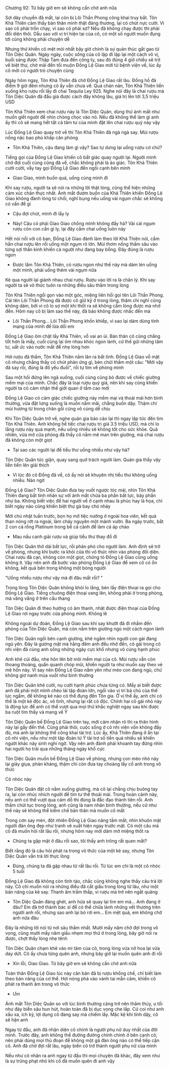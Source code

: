 




Chương 92: Từ bây giờ em sẽ không cần chờ anh nữa

Sợi dây chuyền đã mất, lại còn bị Lôi Thần Phong công khai truy bắt. Tôn Khả Thiên cảm thấy bản thân mình thật đáng thương, lại có chút nực cười. Vì sao cô phải trốn chạy, vì sao cô phải sợ? Nếu đã không chạy được thì phải đối diện thôi. Dẫu sao với vị trí hiện tại của cô, có một số người muốn đụng tới cũng không phải chuyện dễ

Nhưng thứ khiến cô mệt mỏi nhất bây giờ chính là sự quản thúc gắt gao từ Tôn Diệc Quân. Ngày ngày, cuộc sống của cô lập đi lập lại một cách vô vị, buổi sáng được Thập Tam đưa đến công ty, sau đó đúng 4 giờ chiều sẽ trở về biệt thự, chờ mãi đến tối muộn Đồng Lệ Giao mới từ bệnh viện về, lúc ấy cô mới có người trò chuyện cùng

Ngày hôm ngay, Tôn Khả Thiên đã chờ Đồng Lệ Giao rất lâu. Đồng hồ đã điểm 9 giờ đêm nhưng cô ấy vẫn chưa về. Quá chán nản, Tôn Khả Thiên liền xuống kho rượu rồi lấy đi chai Tequila Ley 925. Nghe nói đây là chai rượu mà Tôn Diệc Quân đã đấu giá được cách đây không lâu, giá trị lên tới 3,5 triệu USD

Tôn Khả Thiên xem chai rượu này là Tôn Diệc Quân, dùng thứ ánh mắt như muốn giết người để nhìn chòng chọc vào nó. Nếu đã không thể làm gì anh ấy thì cô sẽ mang hết tất cả tâm tư của mình đặt lên chai rượu quý này vậy

Lúc Đồng Lệ Giao quay trở về thì Tôn Khả Thiên đã ngà ngà say. Mùi rượu nồng nặc bao phủ khắp căn phòng

- Tôn Khả Thiên, cậu đang làm gì vậy? Sao tự dưng lại uống rượu cơ chứ?

Tiếng gọi của Đồng Lệ Giao khiến cô bất giác quay người lại. Người mình chờ đợi cuối cùng cũng đã về, chắc không phải là ảo giác. Tôn Khả Thiên cười cười, vẫy tay gọi Đồng Lệ Giao đến ngồi cạnh bên mình

- Giao Giao, mình buồn quá, uống cùng mình đi

Khi say rượu, người ta sẽ nói ra những lời thật lòng, cũng thể hiện những cảm xúc chân thực nhất. Ánh mắt đượm buồn của Khả Thiên khiến Đồng Lệ Giao không đành lòng từ chối, nghĩ bụng nếu uống vài ngụm chắc sẽ không có vấn đề gì

- Cậu đợi chút, mình đi lấy ly

- Này! Cậu có phải Giao Giao chồng mình không đấy hả? Vài cái ngụm rượu cỏn con cần gì ly, lại đây cầm chai uống luôn này

Hết nói nổi với cô bạn, Đồng Lệ Giao đành làm theo lời Khả Thiên nói, cầm hẳn chai rượu lên rồi uống một ngụm rõ lớn. Mùi thơm nồng thấm sâu vào từng sợi thần kinh khiến cả người như đang bay bổng. Đây đúng là rượu ngon

- Được lắm Tôn Khả Thiên, có rượu ngon như thế này mà dám lén uống một mình, phải uống thêm vài ngụm nữa

Kẻ qua người lại giành nhau chai rượu. Rượu vào lời ra là chân lý. Khi say người ta sẽ vô thức tuôn ra những điều sâu thẳm trong lòng

Tôn Khả Thiên ngồi gọn vào một góc, miệng liên hồi gọi tên Lôi Thần Phong. Cái tên Lôi Thần Phong đã được cô giữ kỹ ở trong lòng, thậm chí nghĩ cũng không dám, bởi vì cô lo sợ một khi thốt ra sẽ không cầm lòng được mà nhớ đến. Hôm nay cô bị làm sao thế này, đã bảo không được nhắc đến mà

- Lôi Thần Phong... Lôi Thần Phong khốn khiếp, vì sao lại dám dùng tính mạng của mình để lừa dối em

Đồng Lệ Giao ôm chặt lấy Khả Thiên, vỗ vai an ủi. Bản thân cô cũng chẳng tốt hơn là mấy, cuối cùng lại ôm nhau khóc ngon lành, cứ thế gửi những tâm tư, uất ức vào nước mắt để nhẹ lòng hơn

Hơi rượu đã thấm, Tôn Khả Thiên nằm lăn ra bất tỉnh. Đồng Lệ Giao vỗ mặt cô nhưng chẳng thấy có chút phản ứng gì, bèn chửi thầm một câu: "Mới vậy đã say rồi, đúng là đồ yếu đuối", rồi tự tìm về phòng mình

Sau một hồi đứng lên ngã xuống, cuối cùng cũng bò được về chiếc giường mềm mại của mình. Chắc đây là loại rượu quý giá, nên khi say cũng khiến người ta có cảm nhận thế giới quan ở tầm cao mới

Đồng Lệ Giao có cảm giác chiếc giường này mềm mại và thoải mái hơn bình thường, vừa đặt lưng xuống là muốn nằm mãi, chẳng buồn dậy. Thậm chí mùi hương từ trong chăn gối cũng vô cùng dễ chịu

Khi Tôn Diệc Quân trở về, nghe quản gia báo cáo lại thì ngay lập tức đến tìm Tôn Khả Thiên. Anh không hề tiếc chai rượu trị giá 3.5 triệu USD, mà chỉ lo lắng rượu này quá mạnh, nếu uống nhiều sẽ không tốt cho sức khỏe. Quả nhiên, vừa mở cửa phòng đã thấy cô nằm mê man trên giường, mà chai rượu đã không còn một giọt

- Tại sao các người lại để tiểu thư uống nhiều như vậy hả?

Tôn Diệc Quân tức giận, quay sang quở trách người làm. Quản gia thấy vậy liền tiến lên giải thích

- Vì lúc đó cô Đồng đã về, cô ấy nói sẽ khuyên nhị tiểu thư không uống nhiều. Nào ngờ

Đồng Lệ Giao? Tôn Diệc Quân đưa tay vuốt ngược tóc mái, nhìn Tôn Khả Thiên đang bất tỉnh nhân sự với ánh mắt chứa ba phần bất lực, bảy phần như ba. Không biết việc để hai người về ở cạnh nhau là phúc hay là họa, chỉ biết ngày nào cũng khiến biệt thự gà bay chó nhảy

Mới chủ nhật tuần trước, bọn họ mở tiệc nướng ở ngoài hoa viên, kết quả than nóng rớt ra ngoài, làm cháy nguyên một mảnh vườn. Ba ngày trước, bắt 2 con cá rồng Platinum trong bể cá cảnh để làm cá áp chảo

- Mau nấu canh giải rượu và giúp tiểu thư thay đồ đi

Tôn Diệc Quân thở dài bất lực, rồi phân phó cho người làm. Anh định sẽ trở về phòng, nhưng khi bước ra khỏi cửa thì vô thức nhìn vào phòng đối diện. Chai rượu đã cạn, không còn một giọt, chứng tỏ Đồng Lệ Giao cũng uống không ít. Vậy nên anh đã bước vào phòng Đồng Lệ Giao để xem cô có ổn không, kết quả bên trong không một bóng người

"Uống nhiều rượu như vậy mà đi đâu mất rồi? "

Trong lòng Tôn Diệc Quân không khỏi lo lắng, bèn lấy điện thoại ra gọi cho Đồng Lệ Giao. Tiếng chuông điện thoại vang lên, không phải ở trong phòng, mà văng vẳng ở trên cầu thang

Tôn Diệc Quân đi theo hướng có âm thanh, nhặt được điện thoại của Đồng Lệ Giao rơi ngay trước cửa phòng mình. Không lẽ

Không ngoài dự đoán, Đồng Lệ Giao sau khi say khướt đã đi nhầm đến phòng của Tôn Diệc Quân, mà còn nằm trên giường ngủ một cách ngon lành

Tôn Diệc Quân ngồi bên cạnh giường, khẽ ngắm nhìn người con gái đang ngủ yên. Đây là gương mặt mà hằng đêm anh đều nhớ đến, cô gái trong cô nhi viện đã cùng anh sống những ngày cực khổ nhưng vô cùng hạnh phúc

Anh khẽ cúi đầu, nhẹ hôn lên bờ môi mềm mại của cô. Mùi rượu vẫn còn thoang thoảng, quẩn quanh chóp mũi, khiến người ta như muốn say theo vẻ mê hồn này. Vì say nên Đồng Lệ Giao nằm yên như mèo con đang ngủ, chứ không giơ nanh múa vuốt như bình thường

Tôn Diệc Quân khẽ cười, nụ cười hạnh phúc chưa từng có. Mấy ai biết được anh đã phải một mình chèo lái tập đoàn lớn, ngồi vào vị trí bá chủ của thế lực ngầm, để không kẻ nào có thể đụng đến Tôn gia. Ở vị thế ấy, anh chỉ có thể là một kẻ độc ác, vô tình, nhưng lại rất cô độc. Chính hai cô gái nhỏ này là động lực để anh có thể vượt qua mọi thứ khắc nghiệt ngay sau khi được ba ruột tìm thấy và mang về Ý

Tôn Diệc Quân bế Đồng Lệ Giao trên tay, mới cảm nhận rõ thì ra thân hình này lại gầy đến thế. Cũng phải thôi, cuộc sống ở cô nhi viện vốn không đầy đủ, mà anh lại không thể công khai tài trợ. Lúc ấy, Khả Thiên đang ở ẩn tại cô nhi viện, nếu như một tập đoàn từ Ý tài trợ số tiền quá nhiều sẽ khiến người khác nảy sinh nghi ngờ. Vậy nên anh đành phải khoanh tay đứng nhìn hai người họ trải qua những tháng ngày khổ cực

Tôn Diệc Quân muốn bế Đồng Lệ Giao về phòng, nhưng con mèo nhỏ này lại giãy giụa, phản kháng, thậm chí còn đưa tay choàng lấy cổ anh trong vô thức

Cô nhóc này

Tôn Diệc Quân đặt cô nằm xuống giường, mà cô lại chẳng chịu buông tay ra, lại còn nhúc nhích người để tìm tư thế thoải mái. Trong hoàn cảnh này, nếu anh có thể vượt qua cám dỗ thì đúng là đắc đạo thành tiên rồi. Anh thầm chửi tục trong lòng, anh cũng là nam nhân bình thường, nếu cứ như thế này sẽ không thể kiềm chế bản thân mà muốn cô mất

Trong cơn say mèn, đột nhiên Đồng Lệ Giao nâng tầm mắt, nhìn khuôn mặt người đàn ông đẹp như tranh vẽ xuất hiện ngay trước mặt. Có một câu mà cô đã muốn hỏi rất lâu rồi, nhưng hôm nay mới dám mở miệng thốt ra

- Chúng ta gặp mặt ở đâu rồi sao, tôi thấy anh trông rất quen mắt?

Biết rằng đó là câu hỏi phát ra trong vô thức của một kẻ say, nhưng Tôn Diệc Quân vẫn trả lời thực lòng

- Đúng, chúng ta đã gặp nhau từ rất lâu rồi. Từ lúc em chỉ là một cô nhóc 5 tuổi

Đồng Lệ Giao đã không còn tỉnh táo, chắc cũng không nghe thấy câu trả lời này. Cô chỉ muốn nói ra những điều đã cất giấu trong lòng từ lâu, như một bản năng của kẻ say. Thanh âm trầm thấp, vì rượu mà trở nên ngắt quãng

- Tôn Diệc Quân đáng ghét, anh hứa sẽ quay lại tìm em mà... Anh đang ở đâu? Em đã trở thành bác sĩ để có thể chữa lành những vết thương trên người anh rồi, nhưng sao anh lại bỏ rơi em... Em mệt quá, em không chờ anh nữa đâu

Đây là những lời nói từ nơi sâu thẳm nhất. Mười mấy năm chờ đợi trong vô vọng, cũng mười mấy năm giấu nhẹm mọi thứ ở trong lòng, bây giờ nói ra được, chợt thấy lòng nhẹ tênh

Tôn Diệc Quân chạm khẽ vào mi tâm của cô, trong lòng vừa nở hoa lại vừa day dứt. Cô ấy chưa từng quên anh, nhưng bây giờ lại muốn quên anh đi rồi

- Xin lỗi, Giao Giao. Từ bây giờ em sẽ không cần chờ anh nữa

Toàn thân Đồng Lệ Giao lúc này căn bản đã bị rượu khống chế, chỉ biết làm theo bản năng của cơ thể. Hơi nóng phả vào vành tai mẫn cảm, khiến cô phát ra thanh âm trong vô thức

- Ưm

Ánh mắt Tôn Diệc Quân so với lúc bình thường càng trở nên thâm thúy, u tối như đáy biển sâu hun hút, hoàn toàn đã bị dục vọng che lấp. Cứ coi như anh xấu xa, ích kỷ, lợi dụng cô đang say mà chiếm lấy. Mặc kệ khi tỉnh dậy, cô sẽ hận anh

Ngay từ đầu, anh đã nhận diện cô chính là người phụ nữ duy nhất của đời mình. Trước đây, anh không thể đường đường chính chính ở bên cạnh cô, nên phải dùng mọi thủ đoạn để không một gã đàn ông nào có thể tiếp cận cô. Anh đã chờ đợi rất lâu, ngày biến cô trở thành người phụ nữ của mình

Nếu như cô nhận ra anh ngay từ đầu thì mọi chuyện đã khác, đây xem như là sự trừng phạt nhỏ khi cô đã muốn quên đi anh vậy




